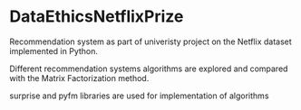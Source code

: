 # DataEthicsNetflixPrize
Recommendation system as part of univeristy project on the Netflix dataset implemented in Python. 

Different recommendation systems algorithms are explored and compared with the Matrix Factorization method. 

surprise and pyfm libraries are used for implementation of algorithms
